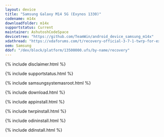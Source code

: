 ```yaml
---
layout: device
title: "Samsung Galaxy M14 5G (Exynos 1330)"
codename: m14x
downloadfolder: m14x
supportstatus: Current
maintainer: AshutoshCodeSpace
devicetree: "https://github.com/TeamWin/android_device_samsung_m14x"
xdathread: "https://xdaforums.com/t/recovery-official-3-7-1-twrp-for-exynos-1330-devices-s5e8535.4713315/"
oem: Samsung
ddof: "/dev/block/platform/13500000.ufs/by-name/recovery"
---
```


{% include disclaimer.html %}

{% include supportstatus.html %}

{% include samsungsystemasroot.html %}

{% include download.html %}

{% include appinstall.html %}

{% include twrpinstall.html %}

{% include odininstall.html %}

{% include ddinstall.html %}